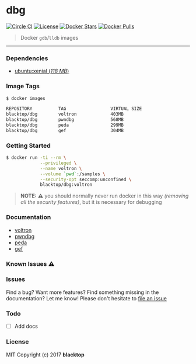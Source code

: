 dbg
===

[![Circle CI](https://circleci.com/gh/blacktop/dbg.png?style=shield)](https://circleci.com/gh/blacktop/dbg)
[![License](http://img.shields.io/:license-mit-blue.svg)](http://doge.mit-license.org)
[![Docker Stars](https://img.shields.io/docker/stars/blacktop/dbg.svg)](https://store.docker.com/community/images/blacktop/dbg)
[![Docker Pulls](https://img.shields.io/docker/pulls/blacktop/dbg.svg)](https://store.docker.com/community/images/blacktop/dbg)

> Docker `gdb`/`lldb` images
___

### Dependencies

-	[ubuntu:xenial (*118 MB*\)](https://hub.docker.com/_/ubuntu/)

### Image Tags

```bash
$ docker images

REPOSITORY          TAG                 VIRTUAL SIZE
blacktop/dbg        voltron             403MB
blacktop/dbg        pwndbg              568MB
blacktop/dbg        peda                299MB
blacktop/dbg        gef                 304MB
```

### Getting Started

```bash
$ docker run -ti --rm \
             --privileged \
             --name voltron \
             --volume `pwd`:/samples \
             --security-opt seccomp:unconfined \
             blacktop/dbg:voltron
```

> **NOTE:** :warning: you should normally never run docker in this way *(removing all the security features)*, but it is necessary for debugging

### Documentation

-	[voltron](docs/voltron.md)
-	[pwndbg](docs/pwndbg.md)
-	[peda](docs/peda.md)
-	[gef](docs/gef.md)

### Known Issues :warning:

### Issues

Find a bug? Want more features? Find something missing in the documentation? Let me know! Please don't hesitate to [file an issue](https://github.com/blacktop/dbg/issues/new)

### Todo

-	[ ] Add docs

### License

MIT Copyright (c) 2017 **blacktop**

